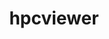 ---
title: "hpcviewer"
layout: cache
categories: [package, v0.21.2]
meta: {"versions": ["2023.07"], "compilers": ["gcc@=11.4.0", "gcc@=9.4.0"], "oss": ["ubuntu20.04"], "platforms": ["linux"], "targets": ["neoverse_v1", "ppc64le", "x86_64_v3"], "stacks": ["e4s", "e4s-neoverse_v1", "e4s-power", "e4s-rocm-external", "root"], "num_specs": 3, "num_specs_by_stack": {"e4s-neoverse_v1": 1, "root": 3, "e4s-power": 1, "e4s": 1, "e4s-rocm-external": 1}}
spec_details: [{"hash": "tnb63xi3gbzkjlyjesznl2l2gqqgi425", "compiler": "gcc@=11.4.0", "versions": ["2023.07"], "os": "ubuntu20.04", "platform": "linux", "target": "neoverse_v1", "variants": ["build_system=generic"], "stacks": ["e4s-neoverse_v1", "root"], "size": "-", "tarball": "https://binaries.spack.io/releases/v0.21.2/build_cache/linux-ubuntu20.04-neoverse_v1/gcc-11.4.0/hpcviewer-2023.07/linux-ubuntu20.04-neoverse_v1-gcc-11.4.0-hpcviewer-2023.07-tnb63xi3gbzkjlyjesznl2l2gqqgi425.spack"}, {"hash": "5unir33fzssbgu5iw5egpfmrzc5at5jz", "compiler": "gcc@=9.4.0", "versions": ["2023.07"], "os": "ubuntu20.04", "platform": "linux", "target": "ppc64le", "variants": ["build_system=generic"], "stacks": ["root", "e4s-power"], "size": "-", "tarball": "https://binaries.spack.io/releases/v0.21.2/build_cache/linux-ubuntu20.04-ppc64le/gcc-9.4.0/hpcviewer-2023.07/linux-ubuntu20.04-ppc64le-gcc-9.4.0-hpcviewer-2023.07-5unir33fzssbgu5iw5egpfmrzc5at5jz.spack"}, {"hash": "ns26qvs6hpzwovofos3csgp7ac35abru", "compiler": "gcc@=11.4.0", "versions": ["2023.07"], "os": "ubuntu20.04", "platform": "linux", "target": "x86_64_v3", "variants": ["build_system=generic"], "stacks": ["root", "e4s", "e4s-rocm-external"], "size": "-", "tarball": "https://binaries.spack.io/releases/v0.21.2/build_cache/linux-ubuntu20.04-x86_64_v3/gcc-11.4.0/hpcviewer-2023.07/linux-ubuntu20.04-x86_64_v3-gcc-11.4.0-hpcviewer-2023.07-ns26qvs6hpzwovofos3csgp7ac35abru.spack"}]
---